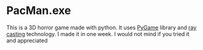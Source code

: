 # PacMan.exe
This is a 3D horror game made with python. It uses [PyGame](https://www.pygame.org/) library and [ray casting](https://ru.wikipedia.org/wiki/Ray_casting) technology. I made it in one week. I would not mind if you tried it and appreciated
[](src/ghosts/ghost1.png)